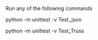 Run any of the following commands

python -m unittest -v Test_json

python -m unittest -v Test_Truss
